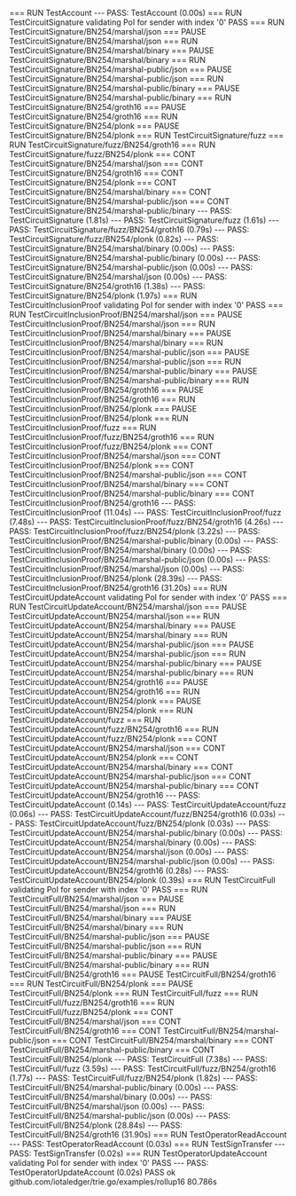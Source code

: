 === RUN   TestAccount
--- PASS: TestAccount (0.00s)
=== RUN   TestCircuitSignature
validating PoI for sender with index '0' PASS
=== RUN   TestCircuitSignature/BN254/marshal/json
=== PAUSE TestCircuitSignature/BN254/marshal/json
=== RUN   TestCircuitSignature/BN254/marshal/binary
=== PAUSE TestCircuitSignature/BN254/marshal/binary
=== RUN   TestCircuitSignature/BN254/marshal-public/json
=== PAUSE TestCircuitSignature/BN254/marshal-public/json
=== RUN   TestCircuitSignature/BN254/marshal-public/binary
=== PAUSE TestCircuitSignature/BN254/marshal-public/binary
=== RUN   TestCircuitSignature/BN254/groth16
=== PAUSE TestCircuitSignature/BN254/groth16
=== RUN   TestCircuitSignature/BN254/plonk
=== PAUSE TestCircuitSignature/BN254/plonk
=== RUN   TestCircuitSignature/fuzz
=== RUN   TestCircuitSignature/fuzz/BN254/groth16
=== RUN   TestCircuitSignature/fuzz/BN254/plonk
=== CONT  TestCircuitSignature/BN254/marshal/json
=== CONT  TestCircuitSignature/BN254/groth16
=== CONT  TestCircuitSignature/BN254/plonk
=== CONT  TestCircuitSignature/BN254/marshal/binary
=== CONT  TestCircuitSignature/BN254/marshal-public/json
=== CONT  TestCircuitSignature/BN254/marshal-public/binary
--- PASS: TestCircuitSignature (1.81s)
    --- PASS: TestCircuitSignature/fuzz (1.61s)
        --- PASS: TestCircuitSignature/fuzz/BN254/groth16 (0.79s)
        --- PASS: TestCircuitSignature/fuzz/BN254/plonk (0.82s)
    --- PASS: TestCircuitSignature/BN254/marshal/binary (0.00s)
    --- PASS: TestCircuitSignature/BN254/marshal-public/binary (0.00s)
    --- PASS: TestCircuitSignature/BN254/marshal-public/json (0.00s)
    --- PASS: TestCircuitSignature/BN254/marshal/json (0.00s)
    --- PASS: TestCircuitSignature/BN254/groth16 (1.38s)
    --- PASS: TestCircuitSignature/BN254/plonk (1.97s)
=== RUN   TestCircuitInclusionProof
validating PoI for sender with index '0' PASS
=== RUN   TestCircuitInclusionProof/BN254/marshal/json
=== PAUSE TestCircuitInclusionProof/BN254/marshal/json
=== RUN   TestCircuitInclusionProof/BN254/marshal/binary
=== PAUSE TestCircuitInclusionProof/BN254/marshal/binary
=== RUN   TestCircuitInclusionProof/BN254/marshal-public/json
=== PAUSE TestCircuitInclusionProof/BN254/marshal-public/json
=== RUN   TestCircuitInclusionProof/BN254/marshal-public/binary
=== PAUSE TestCircuitInclusionProof/BN254/marshal-public/binary
=== RUN   TestCircuitInclusionProof/BN254/groth16
=== PAUSE TestCircuitInclusionProof/BN254/groth16
=== RUN   TestCircuitInclusionProof/BN254/plonk
=== PAUSE TestCircuitInclusionProof/BN254/plonk
=== RUN   TestCircuitInclusionProof/fuzz
=== RUN   TestCircuitInclusionProof/fuzz/BN254/groth16
=== RUN   TestCircuitInclusionProof/fuzz/BN254/plonk
=== CONT  TestCircuitInclusionProof/BN254/marshal/json
=== CONT  TestCircuitInclusionProof/BN254/plonk
=== CONT  TestCircuitInclusionProof/BN254/marshal-public/json
=== CONT  TestCircuitInclusionProof/BN254/marshal/binary
=== CONT  TestCircuitInclusionProof/BN254/marshal-public/binary
=== CONT  TestCircuitInclusionProof/BN254/groth16
--- PASS: TestCircuitInclusionProof (11.04s)
    --- PASS: TestCircuitInclusionProof/fuzz (7.48s)
        --- PASS: TestCircuitInclusionProof/fuzz/BN254/groth16 (4.26s)
        --- PASS: TestCircuitInclusionProof/fuzz/BN254/plonk (3.22s)
    --- PASS: TestCircuitInclusionProof/BN254/marshal-public/binary (0.00s)
    --- PASS: TestCircuitInclusionProof/BN254/marshal/binary (0.00s)
    --- PASS: TestCircuitInclusionProof/BN254/marshal-public/json (0.00s)
    --- PASS: TestCircuitInclusionProof/BN254/marshal/json (0.00s)
    --- PASS: TestCircuitInclusionProof/BN254/plonk (28.39s)
    --- PASS: TestCircuitInclusionProof/BN254/groth16 (31.20s)
=== RUN   TestCircuitUpdateAccount
validating PoI for sender with index '0' PASS
=== RUN   TestCircuitUpdateAccount/BN254/marshal/json
=== PAUSE TestCircuitUpdateAccount/BN254/marshal/json
=== RUN   TestCircuitUpdateAccount/BN254/marshal/binary
=== PAUSE TestCircuitUpdateAccount/BN254/marshal/binary
=== RUN   TestCircuitUpdateAccount/BN254/marshal-public/json
=== PAUSE TestCircuitUpdateAccount/BN254/marshal-public/json
=== RUN   TestCircuitUpdateAccount/BN254/marshal-public/binary
=== PAUSE TestCircuitUpdateAccount/BN254/marshal-public/binary
=== RUN   TestCircuitUpdateAccount/BN254/groth16
=== PAUSE TestCircuitUpdateAccount/BN254/groth16
=== RUN   TestCircuitUpdateAccount/BN254/plonk
=== PAUSE TestCircuitUpdateAccount/BN254/plonk
=== RUN   TestCircuitUpdateAccount/fuzz
=== RUN   TestCircuitUpdateAccount/fuzz/BN254/groth16
=== RUN   TestCircuitUpdateAccount/fuzz/BN254/plonk
=== CONT  TestCircuitUpdateAccount/BN254/marshal/json
=== CONT  TestCircuitUpdateAccount/BN254/plonk
=== CONT  TestCircuitUpdateAccount/BN254/marshal/binary
=== CONT  TestCircuitUpdateAccount/BN254/marshal-public/json
=== CONT  TestCircuitUpdateAccount/BN254/marshal-public/binary
=== CONT  TestCircuitUpdateAccount/BN254/groth16
--- PASS: TestCircuitUpdateAccount (0.14s)
    --- PASS: TestCircuitUpdateAccount/fuzz (0.06s)
        --- PASS: TestCircuitUpdateAccount/fuzz/BN254/groth16 (0.03s)
        --- PASS: TestCircuitUpdateAccount/fuzz/BN254/plonk (0.03s)
    --- PASS: TestCircuitUpdateAccount/BN254/marshal-public/binary (0.00s)
    --- PASS: TestCircuitUpdateAccount/BN254/marshal/binary (0.00s)
    --- PASS: TestCircuitUpdateAccount/BN254/marshal/json (0.00s)
    --- PASS: TestCircuitUpdateAccount/BN254/marshal-public/json (0.00s)
    --- PASS: TestCircuitUpdateAccount/BN254/groth16 (0.28s)
    --- PASS: TestCircuitUpdateAccount/BN254/plonk (0.39s)
=== RUN   TestCircuitFull
validating PoI for sender with index '0' PASS
=== RUN   TestCircuitFull/BN254/marshal/json
=== PAUSE TestCircuitFull/BN254/marshal/json
=== RUN   TestCircuitFull/BN254/marshal/binary
=== PAUSE TestCircuitFull/BN254/marshal/binary
=== RUN   TestCircuitFull/BN254/marshal-public/json
=== PAUSE TestCircuitFull/BN254/marshal-public/json
=== RUN   TestCircuitFull/BN254/marshal-public/binary
=== PAUSE TestCircuitFull/BN254/marshal-public/binary
=== RUN   TestCircuitFull/BN254/groth16
=== PAUSE TestCircuitFull/BN254/groth16
=== RUN   TestCircuitFull/BN254/plonk
=== PAUSE TestCircuitFull/BN254/plonk
=== RUN   TestCircuitFull/fuzz
=== RUN   TestCircuitFull/fuzz/BN254/groth16
=== RUN   TestCircuitFull/fuzz/BN254/plonk
=== CONT  TestCircuitFull/BN254/marshal/json
=== CONT  TestCircuitFull/BN254/groth16
=== CONT  TestCircuitFull/BN254/marshal-public/json
=== CONT  TestCircuitFull/BN254/marshal/binary
=== CONT  TestCircuitFull/BN254/marshal-public/binary
=== CONT  TestCircuitFull/BN254/plonk
--- PASS: TestCircuitFull (7.38s)
    --- PASS: TestCircuitFull/fuzz (3.59s)
        --- PASS: TestCircuitFull/fuzz/BN254/groth16 (1.77s)
        --- PASS: TestCircuitFull/fuzz/BN254/plonk (1.82s)
    --- PASS: TestCircuitFull/BN254/marshal-public/binary (0.00s)
    --- PASS: TestCircuitFull/BN254/marshal/binary (0.00s)
    --- PASS: TestCircuitFull/BN254/marshal/json (0.00s)
    --- PASS: TestCircuitFull/BN254/marshal-public/json (0.00s)
    --- PASS: TestCircuitFull/BN254/plonk (28.84s)
    --- PASS: TestCircuitFull/BN254/groth16 (31.90s)
=== RUN   TestOperatorReadAccount
--- PASS: TestOperatorReadAccount (0.03s)
=== RUN   TestSignTransfer
--- PASS: TestSignTransfer (0.02s)
=== RUN   TestOperatorUpdateAccount
validating PoI for sender with index '0' PASS
--- PASS: TestOperatorUpdateAccount (0.02s)
PASS
ok  	github.com/iotaledger/trie.go/examples/rollup16	80.786s
